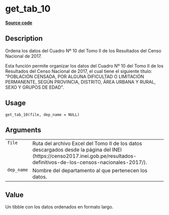 

# get_tab_10

[**Source code**](https://github.com/PaulESantos/perucenso/tree/master/R/make_tab_10.R#L18)

## Description

Ordena los datos del Cuadro Nº 10 del Tomo II de los Resultados del
Censo Nacional de 2017.

Esta función permite organizar los datos del Cuadro Nº 10 del Tomo II de
los Resultados del Censo Nacional de 2017, el cual tiene el siguiente
título: "POBLACIÓN CENSADA, POR ALGUNA DIFICULTAD O LIMITACIÓN
PERMANENTE, SEGÚN PROVINCIA, DISTRITO, ÁREA URBANA Y RURAL, SEXO Y
GRUPOS DE EDAD".

## Usage

<pre><code class='language-R'>get_tab_10(file, dep_name = NULL)
</code></pre>

## Arguments

<table>
<tr>
<td style="white-space: nowrap; font-family: monospace; vertical-align: top">
<code id="get_tab_10_:_file">file</code>
</td>
<td>
Ruta del archivo Excel del Tomo II de los datos descargados desde la
página del INEI
(https://censo2017.inei.gob.pe/resultados-definitivos-de-los-censos-nacionales-2017/).
</td>
</tr>
<tr>
<td style="white-space: nowrap; font-family: monospace; vertical-align: top">
<code id="get_tab_10_:_dep_name">dep_name</code>
</td>
<td>
Nombre del departamento al que pertenecen los datos.
</td>
</tr>
</table>

## Value

Un tibble con los datos ordenados en formato largo.
